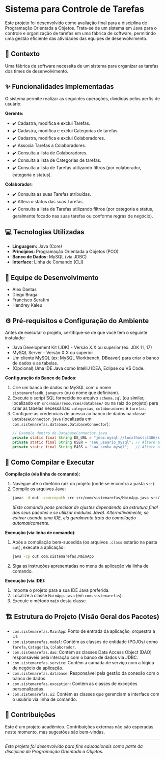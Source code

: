 # Sistema para Controle de Tarefas

Este projeto foi desenvolvido como avaliação final para a disciplina de Programação Orientada a Objetos. Trata-se de um sistema em Java para o controle e organização de tarefas em uma fábrica de software, permitindo uma gestão eficiente das atividades das equipes de desenvolvimento.

## 🎯 Contexto
Uma fábrica de software necessita de um sistema para organizar as tarefas dos times de desenvolvimento.

## ✨ Funcionalidades Implementadas

O sistema permite realizar as seguintes operações, divididas pelos perfis de usuário:

**Gerente:**
* ✔️ Cadastra, modifica e exclui Tarefas.
* ✔️ Cadastra, modifica e exclui Categorias de tarefas.
* ✔️ Cadastra, modifica e exclui Colaboradores.
* ✔️ Associa Tarefas a Colaboradores.
* ✔️ Consulta a lista de Colaboradores.
* ✔️ Consulta a lista de Categorias de tarefas.
* ✔️ Consulta a lista de Tarefas utilizando filtros (por colaborador, categoria e status).

**Colaborador:**
* ✔️ Consulta as suas Tarefas atribuídas.
* ✔️ Altera o status das suas Tarefas.
* ✔️ Consulta a lista de Tarefas utilizando filtros (por categoria e status, geralmente focado nas suas tarefas ou conforme regras de negócio).

## 💻 Tecnologias Utilizadas
* **Linguagem:** Java (Core)
* **Princípios:** Programação Orientada a Objetos (POO)
* **Banco de Dados:** MySQL (via JDBC)
* **Interface:** Linha de Comando (CLI)

## 👥 Equipe de Desenvolvimento
* Alex Dantas
* Diego Braga
* Francisco Serafim
* Handrey Kaleu

## ⚙️ Pré-requisitos e Configuração do Ambiente

Antes de executar o projeto, certifique-se de que você tem o seguinte instalado:
* Java Development Kit (JDK) - Versão X.X ou superior (ex: JDK 11, 17)
* MySQL Server - Versão X.X ou superior
* Um cliente MySQL (ex: MySQL Workbench, DBeaver) para criar o banco de dados e as tabelas.
* (Opcional) Uma IDE Java como IntelliJ IDEA, Eclipse ou VS Code.

**Configuração do Banco de Dados:**
1.  Crie um banco de dados no MySQL com o nome `sistemarefasdb_javapuro` (ou o nome que definiram).
2.  Execute o script SQL fornecido no arquivo `schema.sql` (ou similar, localizado em `src/main/resources/database/` ou na raiz do projeto) para criar as tabelas necessárias: `categorias`, `colaboradores` e `tarefas`.
3.  Configure as credenciais de acesso ao banco de dados na classe `DatabaseConnector.java` (localizada em `com.sistemarefas.database.DatabaseConnector`):
    ```java
    // Exemplo dentro de DatabaseConnector.java
    private static final String DB_URL = "jdbc:mysql://localhost:3306/sistemarefasdb_javapuro";
    private static final String USER = "seu_usuario_mysql"; // Altere aqui
    private static final String PASS = "sua_senha_mysql";   // Altere aqui
    ```

## 🚀 Como Compilar e Executar

**Compilação (via linha de comando):**
1.  Navegue até o diretório raiz do projeto (onde se encontra a pasta `src`).
2.  Compile os arquivos Java:
    ```bash
    javac -d out -sourcepath src src/com/sistemarefas/MainApp.java src/com/sistemarefas/model/* src/com/sistemarefas/dao/* src/com/sistemarefas/service/* src/com/sistemarefas/database/* src/com/sistemarefas/exception/* src/com/sistemarefas/ui/*
    ```
    *(Este comando pode precisar de ajustes dependendo da estrutura final dos seus pacotes e se utilizar módulos Java).*
    *Alternativamente, se estiver usando uma IDE, ela geralmente trata da compilação automaticamente.*

**Execução (via linha de comando):**
1.  Após a compilação bem-sucedida (os arquivos `.class` estarão na pasta `out`), execute a aplicação:
    ```bash
    java -cp out com.sistemarefas.MainApp
    ```
2.  Siga as instruções apresentadas no menu da aplicação via linha de comando.

**Execução (via IDE):**
1.  Importe o projeto para a sua IDE Java preferida.
2.  Localize a classe `MainApp.java` (em `com.sistemarefas`).
3.  Execute o método `main` desta classe.

## 🏗️ Estrutura do Projeto (Visão Geral dos Pacotes)
* `com.sistemarefas.MainApp`: Ponto de entrada da aplicação, orquestra a UI.
* `com.sistemarefas.model`: Contém as classes de entidade (POJOs) como `Tarefa`, `Categoria`, `Colaborador`.
* `com.sistemarefas.dao`: Contém as classes Data Access Object (DAO) responsáveis pela interação com o banco de dados via JDBC.
* `com.sistemarefas.service`: Contém a camada de serviço com a lógica de negócio da aplicação.
* `com.sistemarefas.database`: Responsável pela gestão da conexão com o banco de dados.
* `com.sistemarefas.exception`: Contém as classes de exceções personalizadas.
* `com.sistemarefas.ui`: Contém as classes que gerenciam a interface com o usuário via linha de comando.

## 🤝 Contribuições
Este é um projeto acadêmico. Contribuições externas não são esperadas neste momento, mas sugestões são bem-vindas.

---
*Este projeto foi desenvolvido para fins educacionais como parte da disciplina de Programação Orientada a Objetos.*

